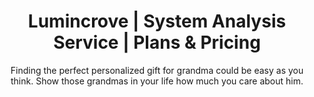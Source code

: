 ---
template: Services
path: /services/system-operation
title: Lumincrove | System Analysis Service | Plans & Pricing
keywords:
description: Website migration service with the best value for money...... making it faster does not mean making it more expensive.
thumbnail: operation
headingTitle: System Operation
subtitle: Finding the perfect personalized gift for grandma could be easy as you think. Show those grandmas in your life how much you care about him.
services: [
  {
    title: On going performance,
    items: [
      {
        name: Hands off analysis process of your current website,
        value: 20,
        premium: false
      },
      {
        name: Deep analysis of network working,
        value: 20,
        premium: false
      },
      {
        name: Code analysis,
        value: 20,
        premium: false
      },
      {
        name: Accesibility analysis,
        value: 20,
        premium: false
      },
      {
        name: weith of resources load,
        value: 20,
        premium: false
      },
      {
        name: usage of third parties,
        value: 20,
        premium: true
      },
      {
        name: use of critical css,
        value: 20,
        premium: true
      },
      {
        name: bundle analysis,
        value: 20,
        premium: true
      },
      {
        name: way to load external and internal scripts,
        value: 20,
        premium: true
      },
      {
        name: DOM size and deep analyis,
        value: 20,
        premium: true
      },
      {
        name: Links to cross-origin destinations,
        value: 20,
        premium: true
      }
    ]
  },
  {
    title: SEO,
    items: [
      {
        name: analysis of heading tags,
        value: 20,
        premium: false
      },
      {
        name: heavy content load,
        value: 20,
        premium: false
      },
      {
        name: pages metadata,
        value: 20,
        premium: false
      },
      {
        name: SEO page render,
        value: 20,
        premium: true
      },
      {
        name: use of tags accord to its functionality,
        value: 20,
        premium: true
      },
      {
        name: redirections and pages status,
        value: 20,
        premium: true
      },
      {
        name: sitemap,
        value: 20,
        premium: true
      },
      {
        name: crawled pages,
        value: 20,
        premium: true
      },
    ]
  },
  {
    title: Page functionality,
    items: [
      {
        name: form validation,
        value: 20,
        premium: false
      },
      {
        name: "correct functionality of dynimic elements (sliders, dropdowns, modals..)",
        value: 20,
        premium: false
      },
      {
        name: overloap elements,
        value: 20,
        premium: false
      },
      {
        name: console warning and errors cleaning,
        value: 20,
        premium: true
      },
      {
        name: third party integration functionality,
        value: 20,
        premium: true
      },
      {
        name: multi browser and device functionality,
        value: 20,
        premium: true
      }
    ]
  },
  {
    title: Design,
    items: [
      {
        name: correct use of coorporative colors,
        value: 20,
        premium: false
      },
      {
        name: "disposicion of page structure (banners, images, CTA...)",
        value: 20,
        premium: false
      },
      {
        name: spacing of elements and sections,
        value: 20,
        premium: false
      },
      {
        name: responsive design,
        value: 20,
        premium: true
      },
      {
        name: styles and tipography,
        value: 20,
        premium: true
      }
    ]
  },
  {
    title: Copywrite,
    items: [
      {
        name: correct gramathical,
        value: 20,
        premium: false
      },
      {
        name: keywords accord page content,
        value: 20,
        premium: true
      },
      {
        name: copy by section and pages,
        value: 20,
        premium: true
      }
    ]
  }
]
---